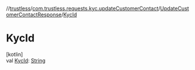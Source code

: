 //[trustless](../../../index.md)/[com.trustless.requests.kyc.updateCustomerContact](../index.md)/[UpdateCustomerContactResponse](index.md)/[KycId](-kyc-id.md)

# KycId

[kotlin]\
val [KycId](-kyc-id.md): [String](https://kotlinlang.org/api/latest/jvm/stdlib/kotlin/-string/index.html)
